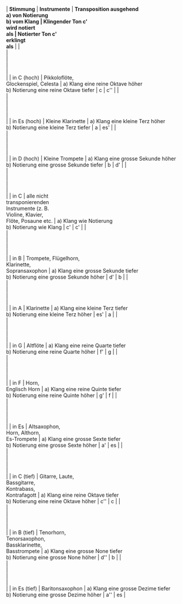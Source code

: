 | **Stimmung** | **Instrumente** | **Transposition ausgehend  
 a) von Notierung  
 b) vom Klang **|** Klingender Ton c'  
wird notiert  
 als **|** Notierter Ton c'  
erklingt  
als** |
|   
 |   
 |   
 |   
 |   
 |
| in C (hoch) | Pikkoloflöte,  
 Glockenspiel, Celesta | a) Klang eine reine Oktave höher  
 b) Notierung eine reine Oktave tiefer | c | c'' |
|   
 |   
 |   
 |   
 |   
 |
| in Es (hoch) | Kleine Klarinette | a) Klang eine kleine Terz höher  
 b) Notierung eine kleine Terz tiefer | a | es' |
|   
 |   
 |   
 |   
 |   
 |
| in D (hoch) | Kleine Trompete | a) Klang eine grosse Sekunde höher  
 b) Notierung eine grosse Sekunde tiefer | b | d' |
|   
 |   
 |   
 |   
 |   
 |
| in C | alle nicht  
 transponierenden  
 Instrumente (z. B.  
 Violine, Klavier,  
 Flöte, Posaune etc. | a) Klang wie Notierung  
 b) Notierung wie Klang | c' | c' |
|   
 |   
 |   
 |   
 |   
 |
| in B | Trompete, Flügelhorn,  
 Klarinette,  
 Sopransaxophon | a) Klang eine grosse Sekunde tiefer  
 b) Notierung eine grosse Sekunde höher | d' | b |
|   
 |   
 |   
 |   
 |   
 |
| in A | Klarinette | a) Klang eine kleine Terz tiefer  
 b) Notierung eine kleine Terz höher | es' | a |
|   
 |   
 |   
 |   
 |   
 |
| in G | Altflöte | a) Klang eine reine Quarte tiefer  
 b) Notierung eine reine Quarte höher | f' | g |
|   
 |   
 |   
 |   
 |   
 |
| in F | Horn,  
 Englisch Horn | a) Klang eine reine Quinte tiefer  
 b) Notierung eine reine Quinte höher | g' | f |
|   
 |   
 |   
 |   
 |   
 |
| in Es | Altsaxophon,  
 Horn, Althorn,  
 Es-Trompete | a) Klang eine grosse Sexte tiefer  
 b) Notierung eine grosse Sexte höher | a' | es |
|   
 |   
 |   
 |   
 |   
 |
| in C (tief) | Gitarre, Laute,  
 Bassgitarre,  
 Kontrabass,  
 Kontrafagott | a) Klang eine reine Oktave tiefer  
 b) Notierung eine reine Oktave höher | c'' | c |
|   
 |   
 |   
 |   
 |   
 |
| in B (tief) | Tenorhorn,  
 Tenorsaxophon,  
 Bassklarinette,  
 Basstrompete | a) Klang eine grosse None tiefer  
 b) Notierung eine grosse None höher | d'' | b |
|   
 |   
 |   
 |   
 |   
 |
| in Es (tief) | Baritonsaxophon | a) Klang eine grosse Dezime tiefer  
 b) Notierung eine grosse Dezime höher | a'' | es |